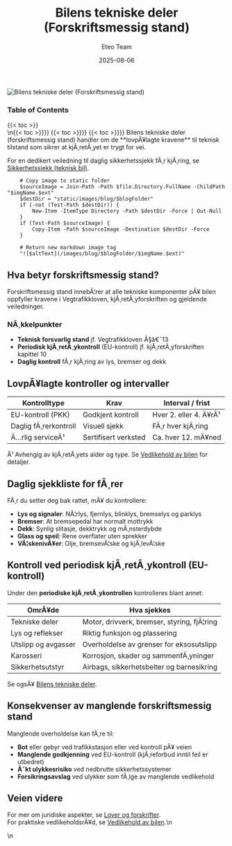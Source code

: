 ﻿---
title: "Bilens tekniske deler (Forskriftsmessig stand)"
date: 2025-08-06
draft: false
author: "Eteo Team"
description: "Lær hvilke krav lovverket stiller til bilens tekniske stand og periodisk kontroll. Viktig kunnskap for teoriprøven i bil klasse B."
categories: ["Driving Theory"]
tags: ["driving", "theory", "safety"]
featured_image: "/images/blog/bilens-tekniske-deler-forskriftsmessig-stand/bilens-tekniske-deler-forskriftsmessig-stand-image.svg"
---

<div class="blog-content">
  <div class="featured-image">
    <img src="/images/blog/bilens-tekniske-deler-forskriftsmessig-stand/bilens-tekniske-deler-forskriftsmessig-stand-image.svg" alt="Bilens tekniske deler (Forskriftsmessig stand)" class="img-fluid rounded">
  </div>

  <div class="toc-container mt-4 mb-4">
    <h3>Table of Contents</h3>
    {{< toc >}}
  </div>

  <div class="blog-body">\n{{< toc >}}}}
{{< toc >}}}}
{{< toc >}}}}
Bilens tekniske deler (forskriftsmessig stand) handler om de **lovpÃ¥lagte kravene** til teknisk tilstand som sikrer at kjÃ¸retÃ¸yet er trygt for vei.

For en dedikert veiledning til daglig sikkerhetssjekk fÃ¸r kjÃ¸ring, se [Sikkerhetssjekk (teknisk bil)](/blogs/teori/sikkerhetssjekk-teknisk-bil "Sikkerhetssjekk (teknisk bil) - Daglig teknisk sjekk fÃ¸r kjÃ¸ring").


        
        
        # Copy image to static folder
        $sourceImage = Join-Path -Path $file.Directory.FullName -ChildPath "$imgName.$ext"
        $destDir = "static/images/blog/$blogFolder"
        if (-not (Test-Path $destDir)) {
            New-Item -ItemType Directory -Path $destDir -Force | Out-Null
        }
        if (Test-Path $sourceImage) {
            Copy-Item -Path $sourceImage -Destination $destDir -Force
        }
        
        # Return new markdown image tag
        "![$altText](/images/blog/$blogFolder/$imgName.$ext)"
    

## Hva betyr forskriftsmessig stand?

Forskriftsmessig stand innebÃ¦rer at alle tekniske komponenter pÃ¥ bilen oppfyller kravene i Vegtrafikkloven, kjÃ¸retÃ¸yforskriften og gjeldende veiledninger.

### NÃ¸kkelpunkter

* **Teknisk forsvarlig stand** jf. Vegtrafikkloven Â§â€¯13
* **Periodisk kjÃ¸retÃ¸ykontroll** (EU-kontroll) jf. kjÃ¸retÃ¸yforskriften kapittel 10
* **Daglig kontroll** fÃ¸r kjÃ¸ring av lys, bremser og dekk

## LovpÃ¥lagte kontroller og intervaller

| Kontrolltype              | Krav                | Interval / frist          |
|---------------------------|---------------------|---------------------------|
| EU-kontroll (PKK)         | Godkjent kontroll   | Hver 2. eller 4. Ã¥rÂ¹      |
| Daglig fÃ¸rerkontroll      | Visuell sjekk       | FÃ¸r hver kjÃ¸ring          |
| Ã…rlig serviceÂ¹            | Sertifisert verksted| Ca. hver 12. mÃ¥ned        |

Â¹ Avhengig av kjÃ¸retÃ¸yets alder og type. Se [Vedlikehold av bilen](/blogs/teori/vedlikehold-av-bilen "Vedlikehold av bilen - Guide til regelmessig service og inspeksjon") for detaljer.

## Daglig sjekkliste for fÃ¸rer

FÃ¸r du setter deg bak rattet, mÃ¥ du kontrollere:

* **Lys og signaler**: NÃ¦rlys, fjernlys, blinklys, bremselys og parklys  
* **Bremser**: At bremsepedal har normalt mottrykk  
* **Dekk**: Synlig slitasje, dekktrykk og mÃ¸nsterdybde  
* **Glass og speil**: Rene overflater uten sprekker  
* **VÃ¦skenivÃ¥er**: Olje, bremsevÃ¦ske og kjÃ¸levÃ¦ske  

## Kontroll ved periodisk kjÃ¸retÃ¸ykontroll (EU-kontroll)

Under den **periodiske kjÃ¸retÃ¸ykontrollen** kontrolleres blant annet:

| OmrÃ¥de                    | Hva sjekkes                                   |
|---------------------------|-----------------------------------------------|
| Tekniske deler            | Motor, drivverk, bremser, styring, fjÃ¦ring    |
| Lys og reflekser          | Riktig funksjon og plassering                 |
| Utslipp og avgasser       | Overholdelse av grenser for eksosutslipp      |
| Karosseri                 | Korrosjon, skader og sammenfÃ¸yninger          |
| Sikkerhetsutstyr          | Airbags, sikkerhetsbelter og barnesikring     |

Se ogsÃ¥ [Bilens tekniske deler](/blogs/teori/bilens-tekniske-deler "Bilens tekniske deler - Oversikt over bilens hovedkomponenter").

## Konsekvenser av manglende forskriftsmessig stand

Manglende overholdelse kan fÃ¸re til:

* **Bot** eller gebyr ved trafikkstasjon eller ved kontroll pÃ¥ veien  
* **Manglende godkjenning** ved EU-kontroll (kjÃ¸reforbud inntil feil er utbedret)  
* **Ã˜kt ulykkesrisiko** ved nedbrutte sikkerhetssystemer  
* **Forsikringsavslag** ved ulykker som fÃ¸lge av manglende vedlikehold  

## Veien videre

For mer om juridiske aspekter, se [Lover og forskrifter](/blogs/teori/lover-og-forskrifter "Lover og forskrifter - Vegtrafikkloven og forskrifter for bilkjÃ¸ring").  
For praktiske vedlikeholdsrÃ¥d, se [Vedlikehold av bilen](/blogs/teori/vedlikehold-av-bilen "Vedlikehold av bilen - Guide til regelmessig service og inspeksjon").\n  </div>\n</div>